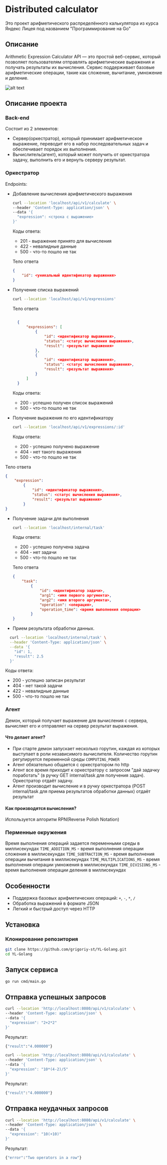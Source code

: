 # Distributed calculator

Это проект арифметического распределённого калькулятора из курса Яндекс Лицея под названием "Программирование на Go"

## Описание

Arithmetic Expression Calculator API — это простой веб-сервис, который позволяет пользователям отправлять арифметические выражения и получать результаты их вычисления. Сервис поддерживает базовые арифметические операции, такие как сложение, вычитание, умножение и деление.

![alt text](https://github.com/grigoriy-st/YL-Golang/blob/main/docs/Dist_calc_scheme?raw=true)

## Описание проекта

### Back-end

Состоит из 2 элементов:

- Сервер(оркестратор), который принимает арифметическое выражение, переводит его в набор последовательных задач и обеспечивает порядок их выполнения.
- Вычислитель(агент), который может получить от оркестратора задачу, выполнить его и вернуть серверу результат.

### Оркестратор

Endpoints:

- Добавление вычисления арифметического выражения

  ```bash
  curl --location 'localhost/api/v1/calculate' \
  --header 'Content-Type: application/json' \
  --data '{
    "expression": <строка с выражение>
  }'
  ```

  Коды ответа:

    - 201 - выражение принято для вычисления
    - 422 - невалидные данные
    - 500 - что-то пошло не так

  Тело ответа

  ```json
  {
      "id": <уникальный идентификатор выражения>
  }
  ```

- Получение списка выражений

  ```bash
  curl --location 'localhost/api/v1/expressions'
  ```

  Тело ответа

  ```json
    
    {
        "expressions": [
            {
                "id": <идентификатор выражения>,
                "status": <статус вычисления выражения>,
                "result": <результат выражения>
            },
            {
                "id": <идентификатор выражения>,
                "status": <статус вычисления выражения>,
                "result": <результат выражения>
            }
        ]
    }
  ```

  Коды ответа:

  - 200 - успешно получен список выражений
  - 500 - что-то пошло не так

- Получение выражения по его идентификатору

  ```bash
  curl --location 'localhost/api/v1/expressions/:id'
  ```

  Коды ответа:

  - 200 - успешно получено выражение
  - 404 - нет такого выражения
  - 500 - что-то пошло не так

Тело ответа

  ```json
  {
      "expression":
          {
              "id": <идентификатор выражения>,
              "status": <статус вычисления выражения>,
              "result": <результат выражения>
          }
  }
  ```

- Получение задачи для выполнения

  ```bash
  curl --location 'localhost/internal/task'
  ```

  Коды ответа:

  - 200 - успешно получена задача
  - 404 - нет задачи
  - 500 - что-то пошло не так

  Тело ответа

  ```json
  {
      "task":
          {
              "id": <идентификатор задачи>,
              "arg1": <имя первого аргумента>,
              "arg2": <имя второго аргумента>,
              "operation": <операция>,
              "operation_time": <время выполнения операции>
          }
  }
  ```

- Прием результата обработки данных.

```bash
  curl --location 'localhost/internal/task' \
  --header 'Content-Type: application/json' \
  --data '{
    "id": 1,
    "result": 2.5
  }'
```

  Коды ответа:

  - 200 - успешно записан результат
  - 404 - нет такой задачи
  - 422 - невалидные данные
  - 500 - что-то пошло не так

### Агент

Демон, который получает выражение для вычисления с сервера, вычисляет его и отправляет на сервер результат выражения.

#### Что делает агент?

- При старте демон запускает несколько горутин, каждая из которых выступает в роли независимого вычислителя. 
  Количество горутин регулируется переменной среды `COMPUTING_POWER`
- Агент обязательно общается с оркестратором по http
- Агент все время приходит к оркестратору с запросом "дай задачку поработать" (в ручку GET internal/task для получения задач). Оркестратор отдаёт задачу.
- Агент производит вычисление и в ручку оркестратора (POST internal/task для приема результатов обработки данных) отдаёт результат

#### Как производятся вычисления?

Используется алгоритм RPN(Reverse Polish Notation)

### Перменные окружения

Время выполнения операций задается переменными среды в миллисекундах
`TIME_ADDITION_MS` - время выполнения операции сложения в миллисекундах
`TIME_SUBTRACTION_MS` - время выполнения операции вычитания в миллисекундах
`TIME_MULTIPLICATIONS_MS` - время выполнения операции умножения в миллисекундах
`TIME_DIVISIONS_MS` - время выполнения операции деления в миллисекундах

## Особенности

- Поддержка базовых арифметических операций: `+`, `-`, `*`, `/`
- Обработка выражений в формате JSON
- Легкий и быстрый доступ через HTTP

## Установка

### Клонирование репозитория

```bash
git clone https://github.com/grigoriy-st/YL-Golang.git
cd YL-Golang
```

## Запуск сервиса

```bash
go run cmd/main.go
```

## Отправка успешных запросов

```bash
curl --location 'http://localhost:8080/api/v1/calculate' \
--header 'Content-Type: application/json' \
--data '{
  "expression": "2+2*2"
}'
```

Результат:

```bash
{"result":"4.000000"}
```

```bash
curl --location 'http://localhost:8080/api/v1/calculate' \
--header 'Content-Type: application/json' \
--data '{
  "expression": "10*(4-2)/5"
}'
```

Результат:

```bash
{"result":"4.000000"}
```

## Отправка неудачных запросов 

```bash
curl --location 'http://localhost:8080/api/v1/calculate' \
--header 'Content-Type: application/json' \
--data '{
  "expression": "10(+10)"
}'
```

Результат:

```bash
{"error":"Two operators in a row"}
```
